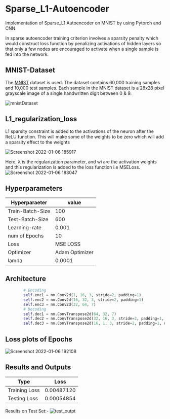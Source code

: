 # Sparse_L1-Autoencoder
Implementation of Sparse_L1 Autoencoder on MNIST by using Pytorch and CNN

In sparse autoencoder training criterion involves a sparsity penalty which would construct loss function by penalizing activations of hidden layers so that only a few nodes are encouraged to activate when a single sample is fed into the network.



## MNIST-Dataset
The [MNIST](http://yann.lecun.com/exdb/mnist/) dataset is used. The dataset contains 60,000 training samples and 10,000 test samples. Each sample in the MNIST dataset is a 28x28 pixel grayscale image of a single handwritten digit between 0 & 9.

 

![mnistDataset](https://user-images.githubusercontent.com/83291620/148073577-ac3e4e3d-382a-4616-be4e-48e72a0aaf88.png)

## L1_regularization_loss
L1 sparsity constraint is added to the activations of the neuron after the ReLU function. This will make some of the weights to be zero which will add a sparsity effect to the weights

![Screenshot 2022-01-06 185917](https://user-images.githubusercontent.com/87975841/148390492-43342f5b-8bb5-429d-bdd1-6a06b2bf7e2f.png)

Here, λ is the regularization parameter, and wi are the activation weights and  this regularization is added to the loss function i.e MSELoss.
![Screenshot 2022-01-06 183047](https://user-images.githubusercontent.com/87975841/148390451-d9bcdb02-3861-4df9-9e21-b05536a3d9b3.png)

## Hyperparameters

| Hyperparaeter  |value          |           
| -------------  | ------------- |     
|Train-Batch-Size| 100           |
|Test-Batch-Size | 600           |
| Learning-rate  | 0.001         |
| num of Epochs  | 10            |
|  Loss          | MSE LOSS      |
|  Optimizer     | Adam Optimizer|
|lamda         | 0.0001         |


## Architecture 

```   python
        # Encoding 
        self.enc1 = nn.Conv2d(1, 16, 3, stride=2, padding=1)
        self.enc2 = nn.Conv2d(16, 32, 3, stride=2, padding=1)
        self.enc3 = nn.Conv2d(32, 64, 7)
        # Decoding
        self.dec1 = nn.ConvTranspose2d(64, 32, 7)
        self.dec2 = nn.ConvTranspose2d(32, 16, 3, stride=2, padding=1, output_padding=1)
        self.dec3 = nn.ConvTranspose2d(16, 1, 3, stride=2, padding=1, output_padding=1)
 ```

## Loss plots of Epochs
![Screenshot 2022-01-06 192108](https://user-images.githubusercontent.com/87975841/148393108-14b71d11-110f-4d31-9107-99f6ca2de0e8.png)


## Results and Outputs

   |Type            |Loss           |           
   | -------------  | ------------- |     
   |Training Loss   | 0.00487120    |
   |Testing Loss    | 0.00054854    |
   
   
Results on Test Set:-
![test_outpt](https://user-images.githubusercontent.com/87975841/148391659-5455561c-9879-4331-9af5-2aaf0c29f7e9.png)




